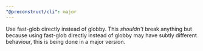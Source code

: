 ```yaml
---
"@preconstruct/cli": major
---
```


Use fast-glob directly instead of globby. This _shouldn't_ break anything but because using fast-glob directly instead of globby may have subtly different behaviour, this is being done in a major version.

